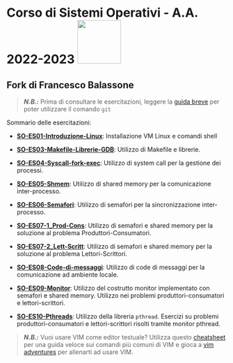 
# Corso di Sistemi Operativi - A.A. 2022-2023 <img src="https://github.com/SO-unina/esercitazioni/blob/main/images/SO-unina_logo.png" width="100"> 
## Fork di Francesco Balassone
> **_N.B.:_** Prima di consultare le esercitazioni, leggere la [guida breve](git) per poter utilizzare il comando ``git``

Sommario delle esercitazioni:

- [**SO-ES01-Introduzione-Linux**](https://github.com/SO-unina/esercitazioni/tree/main/SO-ES01-Introduzione-Linux): Installazione VM Linux e comandi shell

- [**SO-ES03-Makefile-Librerie-GDB**](https://github.com/SO-unina/esercitazioni/tree/main/SO-ES03-Makefile-Librerie-GDB): Utilizzo di Makefile e librerie.

- [**SO-ES04-Syscall-fork-exec**](https://github.com/SO-unina/esercitazioni/tree/main/SO-ES04-Syscall-fork-exec): Utilizzo di system call per la gestione dei processi.

- [**SO-ES05-Shmem**](https://github.com/SO-unina/esercitazioni/tree/main/SO-ES05-Shmem): Utilizzo di shared memory per la comunicazione inter-processo.

- [**SO-ES06-Semafori**](https://github.com/SO-unina/esercitazioni/tree/main/SO-ES06-Semafori): Utilizzo di semafori per la sincronizzazione inter-processo.

- [**SO-ES07-1_Prod-Cons**](https://github.com/SO-unina/esercitazioni/tree/main/SO-ES07-1_Prod-Cons): Utilizzo di semafori e shared memory per la soluzione al problema Produttori-Consumatori.

- [**SO-ES07-2_Lett-Scritt**](https://github.com/SO-unina/esercitazioni/tree/main/SO-ES07-2_Lett-Scritt): Utilizzo di semafori e shared memory per la soluzione al problema Lettori-Scrittori.

- [**SO-ES08-Code-di-messaggi**](https://github.com/SO-unina/esercitazioni/tree/main/SO-ES08-Code-di-messaggi): Utilizzo di code di messaggi per la comunicazione ad ambiente locale.

- [**SO-ES09-Monitor**](https://github.com/SO-unina/esercitazioni/tree/main/SO-ES09-Monitor): Utilizzo del costrutto monitor implementato con semafori e shared memory. Utilizzo nei problemi produttori-consumatori e lettori-scrittori.

- [**SO-ES10-Pthreads**](https://github.com/SO-unina/esercitazioni/tree/main/SO-ES10-Pthreads): Utilizzo della libreria ``pthread``. Esercizi su problemi produttori-consumatori e lettori-scrittori risolti tramite monitor pthread.



> **_N.B.:_** Vuoi usare VIM come editor testuale? Utilizza questo [cheatsheet](images/vim_cheatsheet.png) per una guida veloce sui comandi più comuni di VIM e gioca a [vim adventures](https://vim-adventures.com/) per allenarti ad usare VIM.
